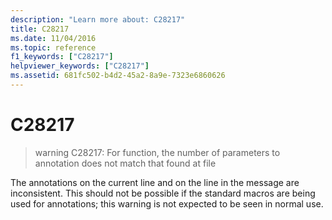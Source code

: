```yaml
---
description: "Learn more about: C28217"
title: C28217
ms.date: 11/04/2016
ms.topic: reference
f1_keywords: ["C28217"]
helpviewer_keywords: ["C28217"]
ms.assetid: 681fc502-b4d2-45a2-8a9e-7323e6860626
---
```

# C28217

> warning C28217: For function, the number of parameters to annotation does not match that found at file

The annotations on the current line and on the line in the message are inconsistent. This should not be possible if the standard macros are being used for annotations; this warning is not expected to be seen in normal use.
